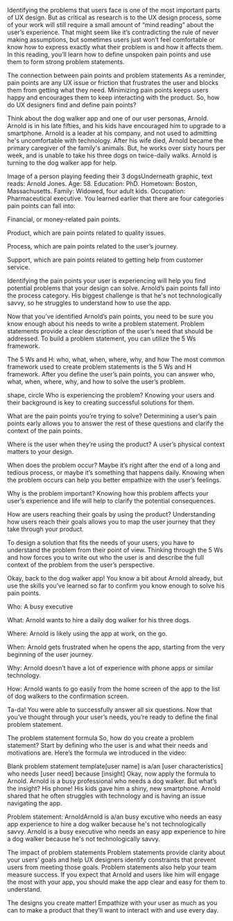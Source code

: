 Identifying the problems that users face is one of the most important parts of UX design. But as critical as research is to the UX design process, some of your work will still require a small amount of “mind reading” about the user’s experience. That might seem like it’s contradicting the rule of never making assumptions, but sometimes users just won’t feel comfortable or know how to express exactly what their problem is and how it affects them. In this reading, you’ll learn how to define unspoken pain points and use them to form strong problem statements.

The connection between pain points and problem statements
As a reminder, pain points are any UX issue or friction that frustrates the user and blocks them from getting what they need. Minimizing pain points keeps users happy and encourages them to keep interacting with the product. So, how do UX designers find and define pain points? 

Think about the dog walker app and one of our user personas, Arnold. Arnold is in his late fifties, and his kids have encouraged him to upgrade to a smartphone. Arnold is a leader at his company, and not used to admitting he's uncomfortable with technology. After his wife died, Arnold became the primary caregiver of the family's animals. But, he works over sixty hours per week, and is unable to take his three dogs on twice-daily walks. Arnold is turning to the dog walker app for help. 

Image of a person playing feeding their 3 dogsUnderneath graphic, text reads: Arnold Jones. Age: 58. Education: PhD. Hometown: Boston, Massachusetts. Family: Widowed, four adult kids. Occupation: Pharmaceutical executive.
You learned earlier that there are four categories pain points can fall into: 

Financial, or money-related pain points. 

Product, which are pain points related to quality issues. 

Process, which are pain points related to the user’s journey. 

Support, which are pain points related to getting help from customer service.

Identifying the pain points your user is experiencing will help you find potential problems that your design can solve. Arnold’s pain points fall into the process category. His biggest challenge is that he's not technologically savvy, so he struggles to understand how to use the app.

Now that you’ve identified Arnold’s pain points, you need to be sure you know enough about his needs to write a problem statement. Problem statements provide a clear description of the user’s need that should be addressed. To build a problem statement, you can utilize the 5 Ws framework.

The 5 Ws and H: who, what, when, where, why, and how
The most common framework used to create problem statements is the 5 Ws and H framework. After you define the user’s pain points, you can answer who, what, when, where, why, and how to solve the user’s problem.

shape, circle
Who is experiencing the problem? Knowing your users and their background is key to creating successful solutions for them.

What are the pain points you’re trying to solve? Determining a user’s pain points early allows you to answer the rest of these questions and clarify the context of the pain points.

Where is the user when they’re using the product? A user’s physical context matters to your design.

When does the problem occur? Maybe it’s right after the end of a long and tedious process, or maybe it’s something that happens daily. Knowing when the problem occurs can help you better empathize with the user’s feelings. 

Why is the problem important? Knowing how this problem affects your user’s experience and life will help to clarify the potential consequences.

How are users reaching their goals by using the product? Understanding how users reach their goals allows you to map the user journey that they take through your product.

To design a solution that fits the needs of your users, you have to understand the problem from their point of view. Thinking through the 5 Ws and how forces you to write out who the user is and describe the full context of the problem from the user’s perspective.

Okay, back to the dog walker app! You know a bit about Arnold already, but use the skills you’ve learned so far to confirm you know enough to solve his pain points. 

Who: A busy executive

What: Arnold wants to hire a daily dog walker for his three dogs.

Where: Arnold is likely using the app at work, on the go. 

When: Arnold gets frustrated when he opens the app, starting from the very beginning of the user journey. 

Why: Arnold doesn’t have a lot of experience with phone apps or similar technology. 

How: Arnold wants to go easily from the home screen of the app to the list of dog walkers to the confirmation screen. 

Ta-da! You were able to successfully answer all six questions. Now that you’ve thought through your user’s needs, you’re ready to define the final problem statement. 

The problem statement formula 
So, how do you create a problem statement? Start by defining who the user is and what their needs and motivations are. Here’s the formula we introduced in the video: 

Blank problem statement template[user name] is a/an [user characteristics]  who needs [user need] because [insight]
Okay, now apply the formula to Arnold. Arnold is a busy professional who needs a dog walker. But what’s the insight? His phone! His kids gave him a shiny, new smartphone. Arnold shared that he often struggles with technology and is having an issue navigating the app. 

Problem statement: ArnoldArnold is a/an busy excutive who needs an easy app experience to hire a dog walker because he's not technologically savvy.
Arnold is a busy executive who needs an easy app experience to hire a dog walker because he's not technologically savvy.

The impact of problem statements 
Problem statements provide clarity about your users’ goals and help UX designers identify constraints that prevent users from meeting those goals. Problem statements also help your team measure success. If you expect that Arnold and users like him will engage the most with your app, you should make the app clear and easy for them to understand. 

The designs you create matter! Empathize with your user as much as you can to make a product that they’ll want to interact with and use every day.